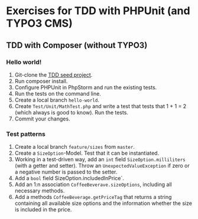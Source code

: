 # Exercises for TDD with PHPUnit (and TYPO3 CMS)

## TDD with Composer (without TYPO3)

### Hello world!

1. Git-clone the [TDD seed project](https://github.com/oliverklee/tdd-seed).
1. Run composer install.
1. Configure PHPUnit in PhpStorm and run the existing tests.
1. Run the tests on the command line.
1. Create a local branch `hello-world`.
1. Create `Test/Unit/MathTest.php` and write a test that tests that 1 + 1 = 2
   (which always is good to know). Run the tests.
1. Commit your changes.

### Test patterns

1. Create a local branch `feature/sizes` from `master`.
1. Create a `SizeOption`-Model. Test that it can be instantiated.
1. Working in a test-driven way, add an `int` field `SizeOption.milliliters`
   (with a getter and setter).
   Throw an `UnexpectedValueException` if zero or a negative number is passed
   to the setter.
1. Add a `bool` field SizeOption.includedInPrice`.
1. Add an 1:n association `CoffeeBeverave.sizeOptions`, including all necessary
   methods.
1. Add a methods `CoffeeBeverage.getPriceTag` that returns a string containing
   all available size options and the information whether the size is included
   in the price.
